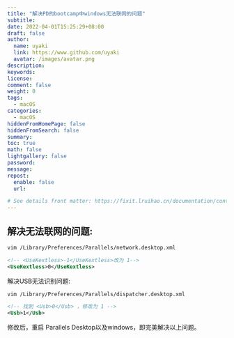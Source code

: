 ```yaml
---
title: "解决PD的bootcamp中windows无法联网的问题"
subtitle: 
date: 2022-04-01T15:25:29+08:00
draft: false
author:
  name: uyaki
  link: https://www.github.com/uyaki
  avatar: /images/avatar.png
description:
keywords: 
license:
comment: false
weight: 0
tags:
  - macOS 
categories:
  - macOS
hiddenFromHomePage: false
hiddenFromSearch: false
summary:
toc: true
math: false
lightgallery: false
password:
message:
repost:
  enable: false
  url: 

# See details front matter: https://fixit.lruihao.cn/documentation/content-management/introduction/#front-matter
---
```


<!--more-->
## 解决无法联网的问题:

```sh
vim /Library/Preferences/Parallels/network.desktop.xml
```

```xml
<!-- <UseKextless>-1</UseKextless>改为 1-->
<UseKextless>0</UseKextless>
```


解决USB无法识别问题:
```sh
vim /Library/Preferences/Parallels/dispatcher.desktop.xml
```
```xml
<!-- 找到 <Usb>0</Usb> ，修改为 1 -->
<Usb>1</Usb>
```

修改后，重启 Parallels Desktop以及windows，即完美解决以上问题。
